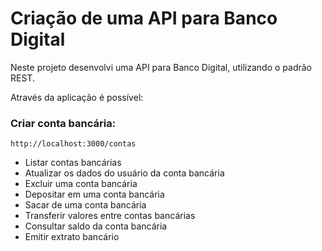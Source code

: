 # Criação de uma API para Banco Digital

Neste projeto desenvolvi uma API para Banco Digital, utilizando o padrão REST. 

Através da aplicação é possível: 

### Criar conta bancária:

`http://localhost:3000/contas`
  
- Listar contas bancárias
- Atualizar os dados do usuário da conta bancária
- Excluir uma conta bancária
- Depositar em uma conta bancária
- Sacar de uma conta bancária
- Transferir valores entre contas bancárias
- Consultar saldo da conta bancária
- Emitir extrato bancário
